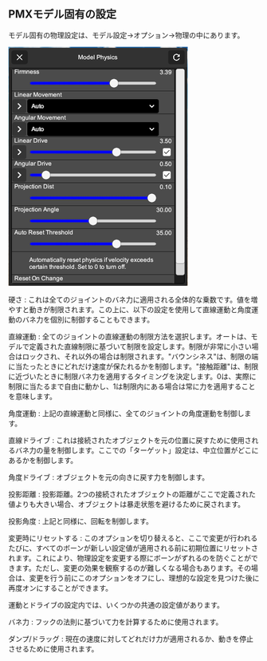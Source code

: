## PMXモデル固有の設定
モデル固有の物理設定は、モデル設定→オプション→物理の中にあります。

![モデルの物理設定](/images/model-physics.png)

硬さ
: これは全てのジョイントのバネ力に適用される全体的な乗数です。値を増やすと動きが制限されます。この上に、以下の設定を使用して直線運動と角度運動のバネ力を個別に制御することもできます。

直線運動
: 全てのジョイントの直線運動の制限方法を選択します。オートは、モデルで定義された直線制限に基づいて制限を設定します。制限が非常に小さい場合はロックされ、それ以外の場合は制限されます。"バウンシネス"は、制限の端に当たったときにどれだけ速度が保たれるかを制御します。"接触距離"は、制限に近づいたときに制限バネ力を適用するタイミングを決定します。0は、実際に制限に当たるまで自由に動かし、1は制限内にある場合は常に力を適用することを意味します。

角度運動
: 上記の直線運動と同様に、全てのジョイントの角度運動を制御します。

直線ドライブ
: これは接続されたオブジェクトを元の位置に戻すために使用されるバネ力の量を制御します。ここでの「ターゲット」設定は、中立位置がどこにあるかを制御します。

角度ドライブ
: オブジェクトを元の向きに戻す力を制御します。

投影距離
: 投影距離。2つの接続されたオブジェクトの距離がここで定義された値よりも大きい場合、オブジェクトは暴走状態を避けるために戻されます。

投影角度
: 上記と同様に、回転を制御します。

変更時にリセットする
: このオプションを切り替えると、ここで変更が行われるたびに、すべてのボーンが新しい設定値が適用される前に初期位置にリセットされます。これにより、物理設定を変更する際にボーンがずれるのを防ぐことができます。ただし、変更の効果を観察するのが難しくなる場合もあります。その場合は、変更を行う前にこのオプションをオフにし、理想的な設定を見つけた後に再度オンにすることができます。

運動とドライブの設定内では、いくつかの共通の設定値があります。

バネ力
: フックの法則に基づいて力を計算するために使用されます。

ダンプ/ドラッグ
: 現在の速度に対してどれだけ力が適用されるか、動きを停止させるために使用されます。
